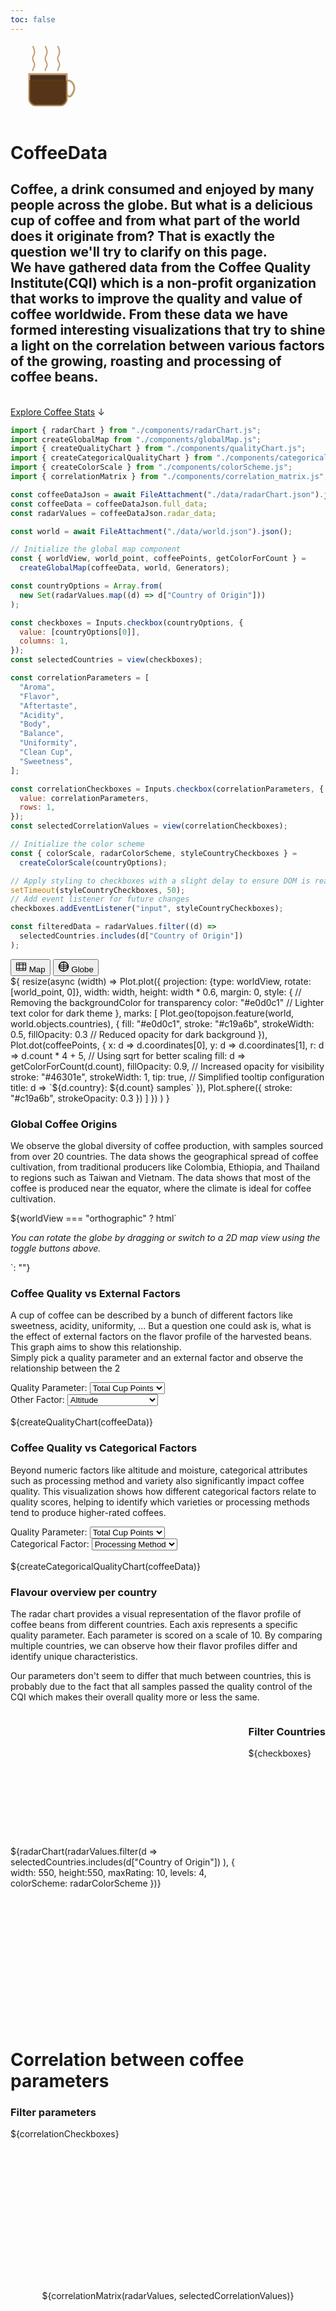 ```yaml
---
toc: false
---
```


<link rel="stylesheet" href="./styles/coffee.css">
<link rel="stylesheet" href="./styles/checkboxes.css">
<div class="hero">
  <!-- Coffee beans decoration background -->
  <div class="coffee-beans-decoration">
    <!-- These beans will be positioned dynamically via JavaScript -->
  </div>
  
  <div class="coffee-svg-container">
    <svg class="coffee-svg" width="120" height="120" viewBox="0 0 120 120">
      <!-- Coffee cup and smoke container -->
      <g class="smoke-container" transform="translate(35, 5)">
        <g class="smokes" stroke="#c19a6b" stroke-width="2" fill="none">
          <g class="smoke-1">
            <path d="M0.5,0 C0.5,0 3.5,5 3.5,10 C3.5,15 0.5,15 0.5,20 C0.5,25 3.5,25 3.5,30 C3.5,35 0.5,35 0.5,40"></path>
          </g>
          <g class="smoke-2">
            <path d="M20.5,0 C20.5,0 23.5,5 23.5,10 C23.5,15 20.5,15 20.5,20 C20.5,25 23.5,25 23.5,30 C23.5,35 20.5,35 20.5,40"></path>
          </g>
          <g class="smoke-3">
            <path d="M40.5,0 C40.5,0 43.5,5 43.5,10 C43.5,15 40.5,15 40.5,20 C40.5,25 43.5,25 43.5,30 C43.5,35 40.5,35 40.5,40"></path>
          </g>    
        </g>
      </g>
      <!-- Existing coffee cup with updated fill colors -->
      <path class="coffee-path cup" d="M 30,50 L 30,90 C 30,95 35,100 40,100 L 80,100 C 85,100 90,95 90,90 L 90,50 Z" fill="#46301e" stroke="#c19a6b" stroke-width="3"/>
      <path class="coffee-path handle" d="M 90,60 C 100,60 105,70 100,80 C 95,90 90,85 90,80" fill="none" stroke="#c19a6b" stroke-width="3"/>
      <path class="coffee-path coffee-fill" d="M 30,60 L 90,60 L 90,90 C 90,95 85,100 80,100 L 40,100 C 35,100 30,95 30,90 Z" fill="#603813" fill-opacity="0.6"/>
      <path class="coffee-path coffee" d="M 35,60 L 85,60" fill="none" stroke="#603813" stroke-width="3"/>
    </svg>
  </div>
  
  <h1>CoffeeData</h1>
  
  <!-- <div class="bean-divider">
    <div class="bean-wrapper">
    <div class="divider-bean"></div>
    <div class="divider-bean" style="transform: rotate(-45deg)"></div>
    <div class="divider-bean"></div>
    </div>
  </div> -->
  
  <h2>
    Coffee, a drink consumed and enjoyed by many people across the globe. But what is a delicious cup of coffee and from what part of the world does it originate from? That is exactly the question we'll try to clarify on this page. <br/>
    We have gathered data from the Coffee Quality Institute(CQI) which is a non-profit organization that works to improve the quality and value of coffee worldwide. From these data we have formed interesting visualizations that try to shine a light on the correlation between various factors of the growing, roasting and processing of coffee beans.
  </h2>
  <br/>
  <a href="#coffee-charts" class="cta-button">Explore Coffee Stats<span style="display: inline-block; margin-left: 0.25rem;">↓</span></a>
</div>

```js
import { radarChart } from "./components/radarChart.js";
import createGlobalMap from "./components/globalMap.js";
import { createQualityChart } from "./components/qualityChart.js";
import { createCategoricalQualityChart } from "./components/categoricalQualityChart.js";
import { createColorScale } from "./components/colorScheme.js";
import { correlationMatrix } from "./components/correlation_matrix.js";
```

```js
const coffeeDataJson = await FileAttachment("./data/radarChart.json").json();
const coffeeData = coffeeDataJson.full_data;
const radarValues = coffeeDataJson.radar_data;
```

```js
const world = await FileAttachment("./data/world.json").json();
```

```js
// Initialize the global map component
const { worldView, world_point, coffeePoints, getColorForCount } =
  createGlobalMap(coffeeData, world, Generators);
```

```js
const countryOptions = Array.from(
  new Set(radarValues.map((d) => d["Country of Origin"]))
);

const checkboxes = Inputs.checkbox(countryOptions, {
  value: [countryOptions[0]],
  columns: 1,
});
const selectedCountries = view(checkboxes);

```

```js
const correlationParameters = [
  "Aroma",
  "Flavor",
  "Aftertaste",
  "Acidity",
  "Body",
  "Balance",
  "Uniformity",
  "Clean Cup",
  "Sweetness",
];

const correlationCheckboxes = Inputs.checkbox(correlationParameters, {
  value: correlationParameters,
  rows: 1,
});
const selectedCorrelationValues = view(correlationCheckboxes);
```

```js
// Initialize the color scheme
const { colorScale, radarColorScheme, styleCountryCheckboxes } =
  createColorScale(countryOptions);

// Apply styling to checkboxes with a slight delay to ensure DOM is ready
setTimeout(styleCountryCheckboxes, 50);
// Add event listener for future changes
checkboxes.addEventListener("input", styleCountryCheckboxes);
```

```js
const filteredData = radarValues.filter((d) =>
  selectedCountries.includes(d["Country of Origin"])
);
```

<div class="map-view-toggle" id="coffee-charts">
  <button id="map-toggle" class="map-toggle-button active" data-view="flat">
    <svg width="18" height="18" viewBox="0 0 24 24" fill="none" xmlns="http://www.w3.org/2000/svg">
      <rect x="2" y="4" width="20" height="16" rx="1" stroke="currentColor" stroke-width="1.5"/>
      <path d="M2 8H22" stroke="currentColor" stroke-width="1.5"/>
      <path d="M2 16H22" stroke="currentColor" stroke-width="1.5"/>
      <path d="M8 4V20" stroke="currentColor" stroke-width="1.5"/>
      <path d="M16 4V20" stroke="currentColor" stroke-width="1.5"/>
    </svg>
    Map
  </button>
  <button id="globe-toggle" class="map-toggle-button " data-view="globe">
    <svg width="18" height="18" viewBox="0 0 24 24" fill="none" xmlns="http://www.w3.org/2000/svg">
      <circle cx="12" cy="12" r="10" stroke="currentColor" stroke-width="2"/>
      <ellipse cx="12" cy="12" rx="10" ry="4" stroke="currentColor" stroke-width="1.5"/>
      <path d="M2 12H22" stroke="currentColor" stroke-width="1.5"/>
      <path d="M12 2V22" stroke="currentColor" stroke-width="1.5"/>
    </svg>
    Globe
  </button>
</div>

<div class="visualization-container">
  <div id="world-map">
    <div>
    ${
      resize(async (width) => Plot.plot({
          projection: {type: worldView, rotate: [world_point, 0]},
          width: width,
          height: width * 0.6,
          margin: 0,
          style: {
            // Removing the backgroundColor for transparency
            color: "#e0d0c1" // Lighter text color for dark theme
          },
          marks: [
            Plot.geo(topojson.feature(world, world.objects.countries), {
              fill: "#e0d0c1",
              stroke: "#c19a6b",
              strokeWidth: 0.5,
              fillOpacity: 0.3 // Reduced opacity for dark background
            }),
            Plot.dot(coffeePoints, {
              x: d => d.coordinates[0],
              y: d => d.coordinates[1],
              r: d => d.count * 4 + 5, // Using sqrt for better scaling
              fill: d => getColorForCount(d.count),
              fillOpacity: 0.9, // Increased opacity for visibility
              stroke: "#46301e",
              strokeWidth: 1,
              tip: true, // Simplified tooltip configuration
              title: d => `${d.country}: ${d.count} samples`
            }),
            Plot.sphere({ stroke: "#c19a6b", strokeOpacity: 0.3 })
          ]
        })
      )
    }
    </div>
  </div>
  
  <div class="visualization-description card">
    <h3 class="card-title">Global Coffee Origins</h3>
    <p>
      We observe the global diversity of coffee production, with samples sourced from over 20 countries. The data shows the geographical spread of coffee cultivation, from traditional producers like Colombia, Ethiopia, and Thailand to regions such as Taiwan and Vietnam. The data shows that most of the coffee is produced near the equator, where the climate is ideal for coffee cultivation. 
    </p>
    <span>
    ${worldView === "orthographic" ? html`<p><em>You can rotate the globe by dragging or switch to a 2D map view using the toggle buttons above.</em></p>`: ""}
    </span>
  </div>
</div>

<div class="card">
<div>
  <h3 class="card-title">Coffee Quality vs External Factors</h3>
  <p class="card-paragraph">
    A cup of coffee can be described by a bunch of different factors like sweetness, acidity, uniformity, … But a question one could ask is, what is the effect of external factors on the flavor profile of the harvested beans. This graph aims to show this relationship. <br/>
    Simply pick a quality parameter and an external factor and observe the relationship between the 2
  </p>
  <div class="dropdown-container">
    <div class="dropdown-group">
      <label for="quality-param">Quality Parameter:</label>
      <select id="quality-param" class="coffee-dropdown">
        <option value="Total Cup Points" selected>Total Cup Points</option>
        <option value="Aroma">Aroma</option>
        <option value="Flavor">Flavor</option>
        <option value="Aftertaste">Aftertaste</option>
        <option value="Acidity">Acidity</option>
        <option value="Body">Body</option>
        <option value="Balance">Balance</option>
        <option value="Uniformity">Uniformity</option>
        <option value="Clean Cup">Clean Cup</option>
        <option value="Sweetness">Sweetness</option>
      </select>
    </div>
    <div class="dropdown-group">
      <label for="other-factor">Other Factor:</label>
      <select id="other-factor" class="coffee-dropdown">
        <option value="Altitude" selected>Altitude</option>
        <option value="Moisture Percentage">Moisture Percentage</option>
        <!-- <option value="Category One Defects">Category One Defects</option> -->
        <!-- <option value="Quakers">Quakers</option> -->
        <!-- <option value="Category Two Defects">Category Two Defects</option> -->
      </select>
    </div>
  </div>
  <div>
  <br/>
  <div>
    ${createQualityChart(coffeeData)}
  </div>
  </div>
</div>
</div>

<div class="card">
<div>
  <h3 class="card-title">Coffee Quality vs Categorical Factors</h3>
  <p class="card-paragraph">
    Beyond numeric factors like altitude and moisture, categorical attributes such as processing method and variety also significantly impact coffee quality. This visualization shows how different categorical factors relate to quality scores, helping to identify which varieties or processing methods tend to produce higher-rated coffees.
  </p>
  <div class="dropdown-container">
    <div class="dropdown-group">
      <label for="quality-param-cat">Quality Parameter:</label>
      <select id="quality-param-cat" class="coffee-dropdown">
        <option value="Total Cup Points" selected>Total Cup Points</option>
        <option value="Aroma">Aroma</option>
        <option value="Flavor">Flavor</option>
        <option value="Aftertaste">Aftertaste</option>
        <option value="Acidity">Acidity</option>
        <option value="Body">Body</option>
        <option value="Balance">Balance</option>
        <option value="Uniformity">Uniformity</option>
        <option value="Clean Cup">Clean Cup</option>
        <option value="Sweetness">Sweetness</option>
      </select>
    </div>
    <div class="dropdown-group">
      <label for="categorical-factor">Categorical Factor:</label>
      <select id="categorical-factor" class="coffee-dropdown">
        <option value="Processing Method" selected>Processing Method</option>
        <option value="Variety">Variety</option>
        <option value="Color">Color</option>
      </select>
    </div>
  </div>
  <div>
  <br/>
  <div>
    ${createCategoricalQualityChart(coffeeData)}
  </div>
  </div>
</div>
</div>

<div class="card">
<h3 class="card-title">Flavour overview per country</h3>
<p>
  The radar chart provides a visual representation of the flavor profile of coffee beans from different countries. Each axis represents a specific quality parameter. Each parameter is scored on a scale of 10. By comparing multiple countries, we can observe how their flavor profiles differ and identify unique characteristics.
  
  Our parameters don't seem to differ that much between countries, this is probably due to the fact that all samples passed the quality control of the CQI which makes their overall quality more or less the same.
  <br/>
</p>
<div style="display: flex; align-items: flex-start; gap: 1rem; height: 500px; padding-bottom: 2px;">
  <div style="flex: 1; display: flex; align-items: center; justify-content: center; height: 100%;">
    ${radarChart(radarValues.filter(d => 
      selectedCountries.includes(d["Country of Origin"])
    ), {
      width: 550,
      height:550,
      maxRating: 10,
      levels: 4,
      colorScheme: radarColorScheme 
    })}
  </div>
  <div class="controls">
    <h3>Filter Countries</h3>
    <div class="checkbox-list">
      ${checkboxes}
    </div>
  </div>
</div>
</div>

<div class="card">
<h1>Correlation between coffee parameters</h1>
 <div class="correlation_controls">
    <h3>Filter parameters</h3>
    <div class="correlation_checkboxes" style="display: flex; flex-wrap: nowrap; overflow-x: auto;">
      ${correlationCheckboxes}
    </div>
  </div>
<div style="display: flex; align-items: flex-start; gap: 1rem; height: 500px; padding-bottom: 2px;">
  <div style="flex: 1; display: flex; align-items: center; justify-content: center; height: 100%;">
    ${correlationMatrix(radarValues, selectedCorrelationValues)}
  </div>
</div>
</div>
